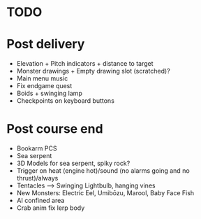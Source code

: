 
# TODO


# Post delivery
- Elevation + Pitch indicators + distance to target
- Monster drawings + Empty drawing slot (scratched)?
- Main menu music
- Fix endgame quest
- Boids + swinging lamp
- Checkpoints on keyboard buttons


# Post course end
- Bookarm PCS
- Sea serpent
- 3D Models for sea serpent, spiky rock?
- Trigger on heat (engine hot)/sound (no alarms going and no thrust)/always
- Tentacles --> Swinging Lightbulb, hanging vines
- New Monsters: Electric Eel, Umibōzu, Marool, Baby Face Fish
- AI confined area
- Crab anim fix lerp body
